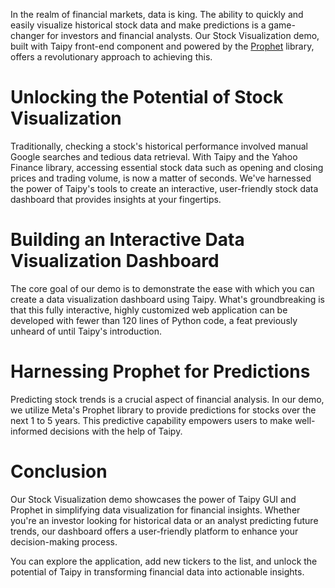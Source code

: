 In the realm of financial markets, data is king. The ability to quickly and easily visualize historical stock data and make predictions is a game-changer for investors and financial analysts. Our Stock Visualization demo, built with Taipy front-end component and powered by the [Prophet](https://facebook.github.io/prophet/docs/quick_start.html) library, offers a revolutionary approach to achieving this.


# Unlocking the Potential of Stock Visualization

Traditionally, checking a stock's historical performance involved manual Google searches and tedious data retrieval. With Taipy and the Yahoo Finance library, accessing essential stock data such as opening and closing prices and trading volume, is now a matter of seconds. We've harnessed the power of Taipy's tools to create an interactive, user-friendly stock data dashboard that provides insights at your fingertips.


# Building an Interactive Data Visualization Dashboard

The core goal of our demo is to demonstrate the ease with which you can create a data visualization dashboard using Taipy. What's groundbreaking is that this fully interactive, highly customized web application can be developed with fewer than 120 lines of Python code, a feat previously unheard of until Taipy's introduction.


# Harnessing Prophet for Predictions

Predicting stock trends is a crucial aspect of financial analysis. In our demo, we utilize Meta's Prophet library to provide predictions for stocks over the next 1 to 5 years. This predictive capability empowers users to make well-informed decisions with the help of Taipy.


# Conclusion

Our Stock Visualization demo showcases the power of Taipy GUI and Prophet in simplifying data visualization for financial insights. Whether you're an investor looking for historical data or an analyst predicting future trends, our dashboard offers a user-friendly platform to enhance your decision-making process.

You can explore the application, add new tickers to the list, and unlock the potential of Taipy in transforming financial data into actionable insights.
